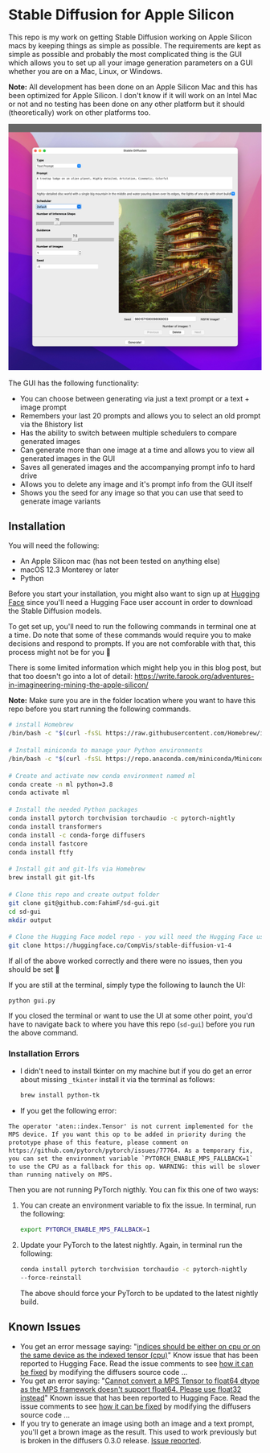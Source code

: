 # Stable Diffusion for Apple Silicon

This repo is my work on getting Stable Diffusion working on Apple Silicon macs by keeping things as simple as possible. The requirements are kept as simple as possible and probably the most complicated thing is the GUI which allows you to set up all your image generation parameters on a GUI whether you are on a Mac, Linux, or Windows.

**Note:** All development has been done on an Apple Silicon Mac and this has been optimized for Apple Silicon. I don't know if it will work on an Intel Mac or not and no testing has been done on any other platform but it should (theoretically) work on other platforms too.

![gui](assets/gui.jpg)

The GUI has the following functionality:

* You can choose between generating via just a text prompt or a text + image prompt
* Remembers your last 20 prompts and allows you to select an old prompt via the ßhistory list
* Has the ability to switch between multiple schedulers to compare generated images
* Can generate more than one image at a time and allows you to view all generated images in the GUI
* Saves all generated images and the accompanying prompt info to hard drive
* Allows you to delete any image and it's prompt info from the GUI itself
* Shows you the seed for any image so that you can use that seed to generate image variants

## Installation

You will need the following:

* An Apple Silicon mac (has not been tested on anything else)
* macOS 12.3 Monterey or later
* Python

Before you start your installation, you might also want to sign up at [Hugging Face](https://huggingface.co/) since you'll need a Hugging Face user account in order to download the Stable Diffusion models.

To get set up, you'll need to run the following commands in terminal one at a time. Do note that some of these commands would require you to make decisions and respond to prompts. If you are not comforable with that, this process might not be for you 🙂

There is some limited information which might help you in this blog post, but that too doesn't go into a lot of detail: https://write.farook.org/adventures-in-imagineering-mining-the-apple-silicon/

**Note:** Make sure you are in the folder location where you want to have this repo before you start running the following commands.

```bash
# install Homebrew
/bin/bash -c "$(curl -fsSL https://raw.githubusercontent.com/Homebrew/install/HEAD/install.sh)"

# Install miniconda to manage your Python environments
/bin/bash -c "$(curl -fsSL https://repo.anaconda.com/miniconda/Miniconda3-latest-MacOSX-x86_64.sh)"

# Create and activate new conda environment named ml
conda create -n ml python=3.8
conda activate ml

# Install the needed Python packages
conda install pytorch torchvision torchaudio -c pytorch-nightly
conda install transformers
conda install -c conda-forge diffusers
conda install fastcore
conda install ftfy

# Install git and git-lfs via Homebrew
brew install git git-lfs

# Clone this repo and create output folder
git clone git@github.com:FahimF/sd-gui.git
cd sd-gui
mkdir output

# Clone the Hugging Face model repo - you will need the Hugging Face user and password for this step
git clone https://huggingface.co/CompVis/stable-diffusion-v1-4
```

If all of the above worked correctly and there were no issues, then you should be set 🙂

If you are still at the terminal, simply type the following to launch the UI:

```
python gui.py
```

If you closed the terminal or want to use the UI at some other point, you'd have to navigate back to where you have this repo (`sd-gui`) before you run the above command.

### Installation Errors

* I didn't need to install tkinter on my machine but if you do get an error about missing `_tkinter` install it via the terminal as follows:

  ```bash
  brew install python-tk
  ```

*  If you get the following error:

  ```
  The operator 'aten::index.Tensor' is not current implemented for the MPS device. If you want this op to be added in priority during the prototype phase of this feature, please comment on https://github.com/pytorch/pytorch/issues/77764. As a temporary fix, you can set the environment variable `PYTORCH_ENABLE_MPS_FALLBACK=1` to use the CPU as a fallback for this op. WARNING: this will be slower than running natively on MPS.
  ```

  Then you are not running PyTorch nigthly. You can fix this one of two ways: 

  1) You can create an environment variable to fix the issue. In terminal, run the following:

     ```bash
     export PYTORCH_ENABLE_MPS_FALLBACK=1
     ```

  2) Update your PyTorch to the latest nightly. Again, in terminal run the following:

     ```bash
     conda install pytorch torchvision torchaudio -c pytorch-nightly
     --force-reinstall
     ```

     The above should force your PyTorch to be updated to the latest nightly build.

## Known Issues

* You get an error message saying: "[indices should be either on cpu or on the same device as the indexed tensor (cpu)](https://github.com/huggingface/diffusers/issues/239)" Know issue that has been reported to Hugging Face. Read the issue comments to see [how it can be fixed](https://github.com/huggingface/diffusers/issues/239#issuecomment-1236092655) by modifying the diffusers source code ...
* You get an error saying: "[Cannot convert a MPS Tensor to float64 dtype as the MPS framework doesn't support float64. Please use float32 instead](https://github.com/huggingface/diffusers/issues/358)" Known issue that has been reported to Hugging Face. Read the issue comments to see [how it can be fixed](https://github.com/huggingface/diffusers/issues/358#issue-1361673427) by modifying the diffusers source code ...
* If you try to generate an image using both an image and a text prompt, you'll get a brown image as the result. This used to work previously but is broken in the diffusers 0.3.0 release. [Issue reported](https://github.com/huggingface/diffusers/issues/462).